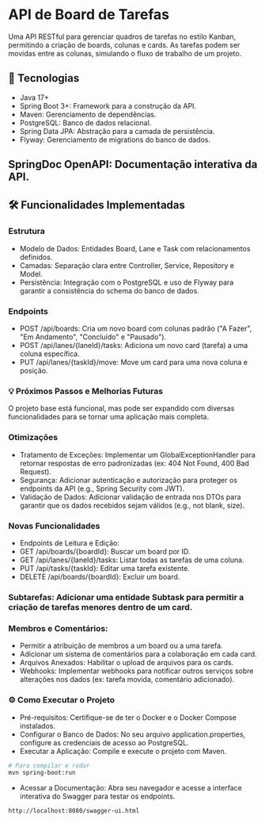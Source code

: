 # API de Board de Tarefas
Uma API RESTful para gerenciar quadros de tarefas no estilo Kanban, permitindo a criação de boards, colunas e cards. As tarefas podem ser movidas entre as colunas, simulando o fluxo de trabalho de um projeto.

## 🚀 Tecnologias
* Java 17+
* Spring Boot 3+: Framework para a construção da API.
* Maven: Gerenciamento de dependências.
* PostgreSQL: Banco de dados relacional.
* Spring Data JPA: Abstração para a camada de persistência.
* Flyway: Gerenciamento de migrations do banco de dados.

## SpringDoc OpenAPI: Documentação interativa da API.

## 🛠️ Funcionalidades Implementadas
### Estrutura
* Modelo de Dados: Entidades Board, Lane e Task com relacionamentos definidos.
* Camadas: Separação clara entre Controller, Service, Repository e Model.
* Persistência: Integração com o PostgreSQL e uso de Flyway para garantir a consistência do schema do banco de dados.

### Endpoints
* POST /api/boards: Cria um novo board com colunas padrão ("A Fazer", "Em Andamento", "Concluído" e "Pausado").
* POST /api/lanes/{laneId}/tasks: Adiciona um novo card (tarefa) a uma coluna específica.
* PUT /api/lanes/{taskId}/move: Move um card para uma nova coluna e posição.

### 💡 Próximos Passos e Melhorias Futuras
O projeto base está funcional, mas pode ser expandido com diversas funcionalidades para se tornar uma aplicação mais completa.

### Otimizações
* Tratamento de Exceções: Implementar um GlobalExceptionHandler para retornar respostas de erro padronizadas (ex: 404 Not Found, 400 Bad Request).
* Segurança: Adicionar autenticação e autorização para proteger os endpoints da API (e.g., Spring Security com JWT).
* Validação de Dados: Adicionar validação de entrada nos DTOs para garantir que os dados recebidos sejam válidos (e.g., not blank, size).

### Novas Funcionalidades
* Endpoints de Leitura e Edição:
* GET /api/boards/{boardId}: Buscar um board por ID.
* GET /api/lanes/{laneId}/tasks: Listar todas as tarefas de uma coluna.
* PUT /api/tasks/{taskId}: Editar uma tarefa existente.
* DELETE /api/boards/{boardId}: Excluir um board.

### Subtarefas: Adicionar uma entidade Subtask para permitir a criação de tarefas menores dentro de um card.

### Membros e Comentários:

* Permitir a atribuição de membros a um board ou a uma tarefa.
* Adicionar um sistema de comentários para a colaboração em cada card.
* Arquivos Anexados: Habilitar o upload de arquivos para os cards.
* Webhooks: Implementar webhooks para notificar outros serviços sobre alterações nos dados (ex: tarefa movida, comentário adicionado).

### ⚙️ Como Executar o Projeto
* Pré-requisitos: Certifique-se de ter o Docker e o Docker Compose instalados.
* Configurar o Banco de Dados: No seu arquivo application.properties, configure as credenciais de acesso ao PostgreSQL.
* Executar a Aplicação: Compile e execute o projeto com Maven.

```bash
# Para compilar e rodar
mvn spring-boot:run
````

* Acessar a Documentação: Abra seu navegador e acesse a interface interativa do Swagger para testar os endpoints.

````bash
http://localhost:8080/swagger-ui.html
````